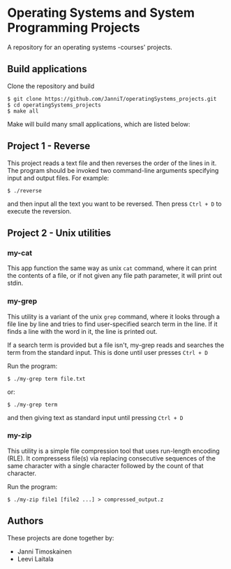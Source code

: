 # Operating Systems and System Programming Projects
A repository for an operating systems -courses' projects. 

## Build applications

Clone the repository and build

```
$ git clone https://github.com/JanniT/operatingSystems_projects.git
$ cd operatingSystems_projects
$ make all
```

Make will build many small applications, which are listed below:


## Project 1 - Reverse

This project reads a text file and then reverses the order of the lines in it. 
The program should be invoked two command-line arguments specifying input and 
output files. For example: 

```
$ ./reverse
```
and then input all the text you want to be reversed. Then press ```Ctrl + D``` to execute the reversion.

## Project 2 - Unix utilities

### my-cat

This app function the same way as unix `cat` command, where it can print the 
contents of a file, or if not given any file path parameter, it will print out 
stdin.

### my-grep

This utility is a variant of the unix `grep` command, where it looks through a file line by line and tries to find user-specified search term in the line. If it finds a line with the word in it, the line is printed out. 

If a search term is provided but a file isn't, my-grep reads and searches the term from the standard input. This is done until user presses ```Ctrl + D```

Run the program:  

```
$ ./my-grep term file.txt
```

or:

```
$ ./my-grep term
```
and then giving text as standard input until pressing ```Ctrl + D```

### my-zip

This utility is a simple file compression tool that uses run-length encoding (RLE). It compressess file(s) via replacing consecutive sequences of the same character with a single character followed by the count of that character. 

Run the program: 

```
$ ./my-zip file1 [file2 ...] > compressed_output.z
```

## Authors

These projects are done together by:
- Janni Timoskainen
- Leevi Laitala
